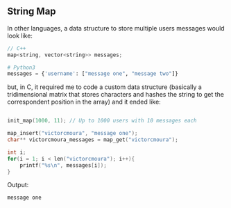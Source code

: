 ## String Map

In other languages, a data structure to store multiple users messages would look like:
```c++
// C++
map<string, vector<string>> messages;
```
```python
# Python3
messages = {'username': ["message one", "message two"]}
```
but, in C, it required me to code a custom data structure (basically a tridimensional matrix that stores characters and hashes the string to get the correspondent position in the array) and it ended like:
```c

init_map(1000, 11); // Up to 1000 users with 10 messages each

map_insert("victorcmoura", "message one");
char** victorcmoura_messages = map_get("victorcmoura");

int i;
for(i = 1; i < len("victorcmoura"); i++){
    printf("%s\n", messages[i]);
}
```
Output:
```
message one
```